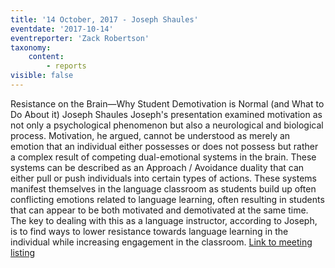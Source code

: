 ```yaml
---
title: '14 October, 2017 - Joseph Shaules'
eventdate: '2017-10-14'
eventreporter: 'Zack Robertson'
taxonomy:
    content:
        - reports
visible: false
---
```


Resistance on the Brain—Why Student Demotivation is Normal (and What to Do About it)
Joseph Shaules
Joseph's presentation examined motivation as not only a psychological phenomenon but also a neurological and biological process. Motivation, he argued, cannot be understood as merely an emotion that an individual either possesses or does not possess but rather a complex result of competing dual-emotional systems in the brain. These systems can be described as an Approach / Avoidance duality that can either pull or push individuals into certain types of actions. These systems manifest themselves in the language classroom as students build up often conflicting emotions related to language learning, often resulting in students that can appear to be both motivated and demotivated at the same time. The key to dealing with this as a language instructor, according to Joseph, is to find ways to lower resistance towards language learning in the individual while increasing engagement in the classroom.
<a href="../schedule/2017/october/14">Link to meeting listing</a>
